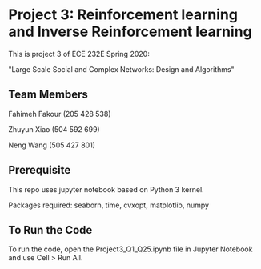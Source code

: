 # Project 3: Reinforcement learning and Inverse Reinforcement learning
This is project 3 of ECE 232E Spring 2020:

"Large Scale Social and Complex Networks: Design and Algorithms"

## Team Members
Fahimeh Fakour (205 428 538)

Zhuyun Xiao (504 592 699)

Neng Wang (505 427 801)

## Prerequisite
This repo uses jupyter notebook based on Python 3 kernel.

Packages required: seaborn, time, cvxopt, matplotlib, numpy

## To Run the Code
To run the code, open the Project3_Q1_Q25.ipynb file in Jupyter Notebook and use Cell > Run All. 


